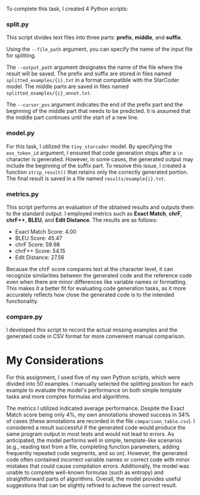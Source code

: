 To complete this task, I created 4 Python scripts:

### split.py

This script divides text files into three parts: **prefix**, **middle**, and **suffix**. 

Using the `--file_path` argument, you can specify the name of the input file for splitting. 

The `--output_path` argument designates the name of the file where the result will be saved. The prefix and suffix are stored in files named `splitted_examples/{i}.txt` in a format compatible with the StarCoder model. The middle parts are saved in files named `splitted_examples/{i}_annot.txt`. 

The `--cursor_pos` argument indicates the end of the prefix part and the beginning of the middle part that needs to be predicted. It is assumed that the middle part continues until the start of a new line.

### model.py

For this task, I utilized the `tiny_starcoder` model. By specifying the `eos_token_id` argument, I ensured that code generation stops after a `\n` character is generated. However, in some cases, the generated output may include the beginning of the suffix part. To resolve this issue, I created a function `strip_result()` that retains only the correctly generated portion. The final result is saved in a file named `results/example{i}.txt`.

### metrics.py

This script performs an evaluation of the obtained results and outputs them to the standard output. I employed metrics such as **Exact Match**, **chrF**, **chrF++**, **BLEU**, and **Edit Distance**. The results are as follows:

* Exact Match Score: 4.00
* BLEU Score: 45.47
* chrF Score: 59.98
* chrF++ Score: 54.15
* Edit Distance: 27.56
  
Because the chrF score compares text at the character level, it can recognize similarities between the generated code and the reference code even when there are minor differences like variable names or formatting. This makes it a better fit for evaluating code generation tasks, as it more accurately reflects how close the generated code is to the intended functionality.

### compare.py

I developed this script to record the actual missing examples and the generated code in CSV format for more convenient manual comparison.


# My Considerations

For this assignment, I used five of my own Python scripts, which were divided into 50 examples. I manually selected the splitting position for each example to evaluate the model's performance on both simple template tasks and more complex formulas and algorithms.

The metrics I utilized indicated average performance. Despite the Exact Match score being only 4%, my own annotations showed success in 34% of cases (these annotations are recorded in the file `comparison_table.csv`). I considered a result successful if the generated code would produce the same program output in most tests and would not lead to errors. As anticipated, the model performs well in simple, template-like scenarios (e.g., reading text from a file, completing function parameters, adding frequently repeated code segments, and so on). However, the generated code often contained incorrect variable names or correct code with minor mistakes that could cause compilation errors. Additionally, the model was unable to complete well-known formulas (such as entropy) and straightforward parts of algorithms. Overall, the model provides useful suggestions that can be slightly refined to achieve the correct result.
